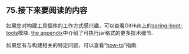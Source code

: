## 75.接下来要阅读的内容

如果您对构建工具插件的工作方式感兴趣，可以查看GitHub上的[spring-boot-tools](https://github.com/spring-projects/spring-boot/tree/v2.1.0.RELEASE/spring-boot-project/spring-boot-tools)模块. [the appendix](executable-jar.html)中介绍了可执行jar格式的更多技术细节.

如果您有与构建相关的特定问题，可以查看“[how-to](howto.html)”指南.
